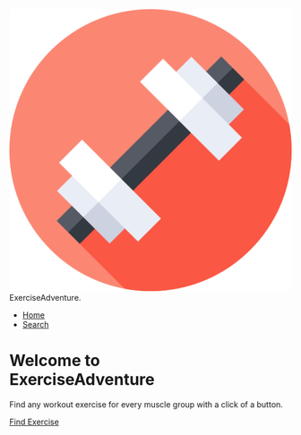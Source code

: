 <head>
    <meta name="viewport" content="width=device-width, inital-scale=1.0">
    <title>ExerciseAdventure</title>
    <link rel="stylesheet" href="style.css">
</head>
<body>
    <div class="header">
        <nav>
            <div class="logo">
                <img src="images/logo2.png">
                <span>ExerciseAdventure.</span>
            </div>
            <ul>
                <li><a href = "">Home</a></li>
                <li><a href = "search">Search</a></li>
            </ul>
        </nav>
        <div class= "content">
            <h1 class="slide-left">Welcome to<br>ExerciseAdventure</h1> 
            <p class="slide-left">Find any workout exercise for every muscle group with a click of a button.</p>
            <div class="link slide-left">
                <a href="search" class="btn">Find Exercise</a>
            </div>
        </div>
    </div>
</body>